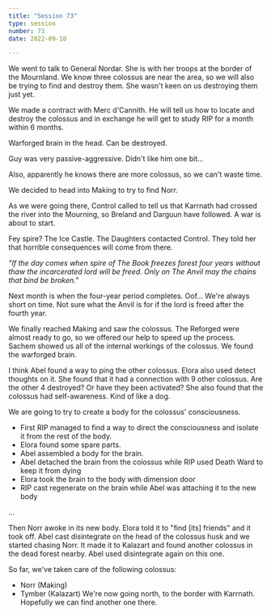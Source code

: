 ```yaml
---
title: "Session 73"
type: session
number: 73
date: 2022-09-10

---
```


We went to talk to General Nordar. She is with her troops at the border of the Mournland. We know three colossus are near the area, so we will also be trying to find and destroy them.
She wasn't keen on us destroying them just yet.

We made a contract with Merc d'Cannith. He will tell us how to locate and destroy the colossus and in exchange he will get to study RIP for a month within 6 months.

Warforged brain in the head. Can be destroyed.

Guy was very passive-aggressive. Didn't like him one bit…

Also, apparently he knows there are more colossus, so we can't waste time.

We decided to head into Making to try to find Norr.

As we were going there, Control called to tell us that Karrnath had crossed the river into the Mourning, so Breland and Darguun have followed. A war is about to start.

Fey spire? The Ice Castle. The Daughters contacted Control. They told her that horrible consequences will come from there.

*"If the day comes when spire of The Book freezes forest four years without thaw the incarcerated lord will be freed. Only on The Anvil may the chains that bind be broken."*

Next month is when the four-year period completes. Oof… We're always short on time. Not sure what the Anvil is for if the lord is freed after the fourth year.

We finally reached Making and saw the colossus. The Reforged were almost ready to go, so we offered our help to speed up the process. Sachem showed us all of the internal workings of the colossus. We found the warforged brain.

I think Abel found a way to ping the other colossus. Elora also used detect thoughts on it. She found that it had a connection with 9 other colossus. Are the other 4 destroyed? Or have they been activated? She also found that the colossus had self-awareness. Kind of like a dog.

We are going to try to create a body for the colossus' consciousness.

- First RIP managed to find a way to direct the consciousness and isolate it from the rest of the body.
- Elora found some spare parts.
- Abel assembled a body for the brain.
- Abel detached the brain from the colossus while RIP used Death Ward to keep it from dying
- Elora took the brain to the body with dimension door
- RIP cast regenerate on the brain while Abel was attaching it to the new body

…

Then Norr awoke in its new body. Elora told it to "find [its] friends" and it took off. Abel cast disintegrate on the head of the colossus husk and we started chasing Norr. It made it to Kalazart and found another colossus in the dead forest nearby. Abel used disintegrate again on this one.

So far, we've taken care of the following colossus:
- Norr (Making)
- Tymber (Kalazart)
We're now going north, to the border with Karrnath. Hopefully we can find another one there.
